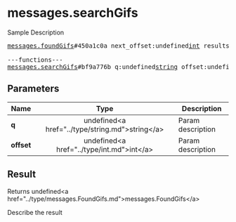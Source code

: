 # messages.searchGifs

Sample Description

<pre>
<a href="../constructor/messages.foundGifs">messages.foundGifs</a>#450a1c0a next_offset:undefined<a href="../type/int.md">int</a> results:undefinedVector&lt;<a href="../type/FoundGif.md">FoundGif</a>&gt; = undefined<a href="../type/messages.FoundGifs.md">messages.FoundGifs</a>;

---functions---
<a href="../method/messages.searchGifs.md">messages.searchGifs</a>#bf9a776b q:undefined<a href="../type/string.md">string</a> offset:undefined<a href="../type/int.md">int</a> = undefined<a href="../type/messages.FoundGifs.md">messages.FoundGifs</a>;
</pre>

## Parameters

| Name | Type | Description |
|------|:----:|-------------|
| **q** | undefined&lt;a href=&#34;../type/string.md&#34;&gt;string&lt;/a&gt; | Param description |
| **offset** | undefined&lt;a href=&#34;../type/int.md&#34;&gt;int&lt;/a&gt; | Param description |

## Result

Returns undefined&lt;a href=&#34;../type/messages.FoundGifs.md&#34;&gt;messages.FoundGifs&lt;/a&gt;

Describe the result

